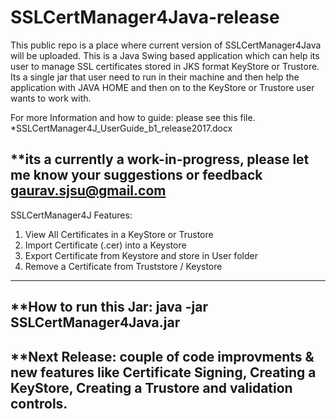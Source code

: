 # SSLCertManager4Java-release
This public repo is a place where current version of SSLCertManager4Java will be uploaded.
This is a Java Swing based application which can help its user to manage SSL certificates stored in JKS format KeyStore or Trustore. Its a single jar that user need to run in their machine and then help the application with JAVA HOME and then on to the 
KeyStore or Trustore user wants to work with.

For more Information and how to guide: please see this file.
*SSLCertManager4J_UserGuide_b1_release2017.docx

**its a currently a work-in-progress, please let me know your suggestions or feedback gaurav.sjsu@gmail.com
----------------------------------------------------------------------------------------------------------
SSLCertManager4J Features:

1. View All Certificates in a KeyStore or Trustore
2. Import Certificate (.cer) into a Keystore
3. Export Certificate from Keystore and store in User folder
4. Remove a Certificate from Truststore / Keystore
----------------------------------------------------------------------------------------------------------
**How to run this Jar:
java -jar SSLCertManager4Java.jar
----------------------------------------------------------------------------------------------------------
**Next Release: couple of code improvments & new features like Certificate Signing, Creating a KeyStore, Creating a Trustore and validation controls.
----------------------------------------------------------------------------------------------------------
